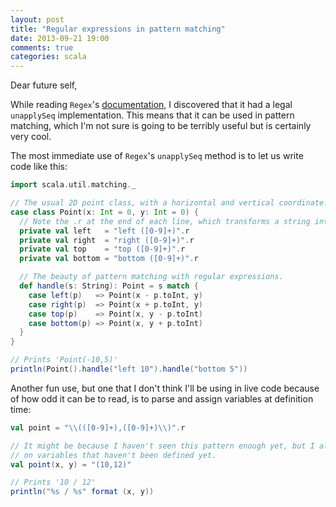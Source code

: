 ```yaml
---
layout: post
title: "Regular expressions in pattern matching"
date: 2013-09-21 19:00
comments: true
categories: scala
---
```

Dear future self,

While reading `Regex`'s
[documentation](http://www.scala-lang.org/files/archive/nightly/docs/library/index.html#scala.util.matching.Regex), I
discovered that it had a legal `unapplySeq` implementation. This means that it can be used in pattern matching, which
I'm not sure is going to be terribly useful but is certainly very cool.

<!-- more -->

The most immediate use of `Regex`'s `unapplySeq` method is to let us write code like this:
```scala
import scala.util.matching._

// The usual 2D point class, with a horizontal and vertical coordinate.
case class Point(x: Int = 0, y: Int = 0) {
  // Note the .r at the end of each line, which transforms a string into an instance of Regex
  private val left   = "left ([0-9]+)".r
  private val right  = "right ([0-9]+)".r
  private val top    = "top ([0-9]+)".r
  private val bottom = "bottom ([0-9]+)".r

  // The beauty of pattern matching with regular expressions.
  def handle(s: String): Point = s match {
    case left(p)   => Point(x - p.toInt, y)
    case right(p)  => Point(x + p.toInt, y)
    case top(p)    => Point(x, y - p.toInt)
    case bottom(p) => Point(x, y + p.toInt)
  }
}

// Prints 'Point(-10,5)'
println(Point().handle("left 10").handle("bottom 5"))
```

Another fun use, but one that I don't think I'll be using in live code because of how odd it can be to read, is to
parse and assign variables at definition time:
```scala
val point = "\\(([0-9]+),([0-9]+)\\)".r

// It might be because I haven't seen this pattern enough yet, but I always read this as calling a function
// on variables that haven't been defined yet.
val point(x, y) = "(10,12)"

// Prints '10 / 12'
println("%s / %s" format (x, y))
```
